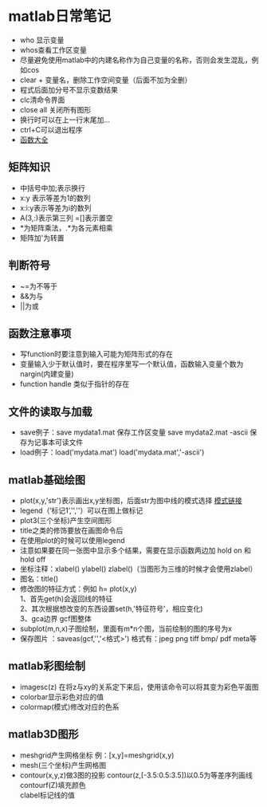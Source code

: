 # matlab日常笔记
- who 显示变量
- whos查看工作区变量
- 尽量避免使用matlab中的内建名称作为自己变量的名称，否则会发生混乱，例如cos 
- clear + 变量名，删除工作空间变量（后面不加为全删）
- 程式后面加分号不显示变数结果
- clc清命令界面
- close all 关闭所有图形
- 换行时可以在上一行末尾加...
- ctrl+C可以退出程序
- [函数大全](http://cn.mathworks.com/help/matlab/functionlist.html)
## **矩阵知识**
- 中括号中加;表示换行
- x:y 表示等差为1的数列
- x:i:y表示等差为i的数列
- A(3,:)表示第三列 =[]表示置空
- *为矩阵乘法，.*为各元素相乘
- 矩阵加'为转置
## 判断符号
- ~=为不等于
- &&为与
- ||为或
## 函数注意事项
- 写function时要注意到输入可能为矩阵形式的存在
- 变量输入少于默认值时，要在程序里写一个默认值，函数输入变量个数为nargin(内建变量)
- function handle 类似于指针的存在
## 文件的读取与加载
- save例子：save mydata1.mat 保存工作区变量
  save mydata2.mat -ascii 保存为记事本可读文件
- load例子：load('mydata.mat') load('mydata.mat','-ascii')
## matlab基础绘图
- plot(x,y,'str')表示画出x,y坐标图，后面str为图中线的模式选择 [模式链接](http://cn.mathworks.com/help/matlab/ref/linespec.html;jsessionid=c7c31e941cf0370837d8ae2d6939)
- legend（‘标记1’,'',''）可以在图上做标记
- plot3(三个坐标)产生空间图形
- title之类的修饰要放在画图命令后
- 在使用plot的时候可以使用legend
- 注意如果要在同一张图中显示多个结果，需要在显示函数两边加 hold on 和 hold off
- 坐标注释：xlabel() ylabel() zlabel()（当图形为三维的时候才会使用zlabel）
- 图名：title()
- 修改图的特征方式：例如 h= plot(x,y)  
	1、首先get(h)会返回线的特征  
	2、其次根据想改变的东西设置set(h,'特征符号'，相应变化)  
	3、gca边界 gcf图整体  
- subplot(m,n,x)子图绘制，里面有m*n个图，当前绘制的图的序号为x
- 保存图片 ：saveas(gcf,'<filename>','<格式>') 格式有：jpeg png tiff bmp/ pdf meta等
## matlab彩图绘制
- imagesc(z) 在将z与xy的关系定下来后，使用该命令可以将其变为彩色平面图
- colorbar显示彩色对应的值
- colormap(模式)修改对应的色系
## matlab3D图形
- meshgrid产生网格坐标 例：[x,y]=meshgrid(x,y)
- mesh(三个坐标)产生网格图
- contour(x,y,z)做3图的投影 contour(z,[-3.5:0.5:3.5])以0.5为等差序列画线 contourf(Z)填充颜色  
		clabel标记线的值
